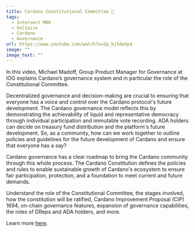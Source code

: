 ```yaml
---
title: Cardano Constitutional Committee 📜
tags:
  - Intersect MBO
  - Voltaire
  - Cardano
  - Governance
url: https://www.youtube.com/watch?v=2p_bj5dwVp4
image: ""
image_text: ""
---
```


In this video, Michael Madoff, Group Product Manager for Governance at IOG explains Cardano’s governance system and in particular the role of the Constitutional Committee.

Decentralized governance and decision-making are crucial to ensuring that everyone has a voice and control over the Cardano protocol's future development. The Cardano governance model reflects this by demonstrating the achievability of liquid and representative democracy through individual participation and immutable vote recording. ADA holders can decide on treasury fund distribution and the platform's future development. So, as a community, how can we work together to outline policies and guidelines for the future development of Cardano and ensure that everyone has a say?

Cardano governance has a clear roadmap to bring the Cardano community through this whole process. The Cardano Constitution defines the policies and rules to enable sustainable growth of Cardano's ecosystem to ensure fair participation, protection, and a foundation to meet current and future demands.

Understand the role of the Constitutional Committee, the stages involved, how the constitution will be ratified, Cardano Improvement Proposal (CIP) 1694, on-chain governance features, expansion of governance capabilities, the roles of DReps and ADA holders, and more.

Learn more [here](https://intersectmbo.org/governance).
